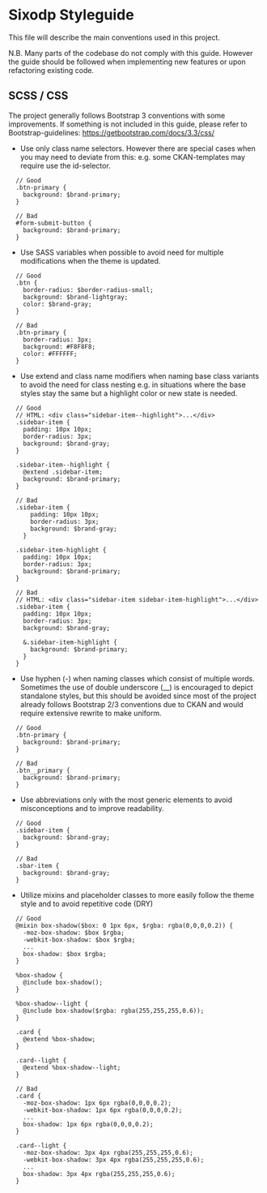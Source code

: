 # Sixodp Styleguide
This file will describe the main conventions used in this project.

N.B. Many parts of the codebase do not comply with this guide. However the guide should be followed when implementing 
new features or upon refactoring existing code.

## SCSS / CSS

The project generally follows Bootstrap 3 conventions with some improvements. If something is not included in this 
guide, please refer to Bootstrap-guidelines: https://getbootstrap.com/docs/3.3/css/
 

* Use only class name selectors. However there are special cases when you may need to deviate from this: e.g. 
some CKAN-templates may require use the id-selector.
```
  // Good
  .btn-primary {
    background: $brand-primary;
  }
  
  // Bad
  #form-submit-button {
    background: $brand-primary;
  }
```

* Use SASS variables when possible to avoid need for multiple modifications when the theme is updated.
```
  // Good
  .btn {
    border-radius: $border-radius-small;
    background: $brand-lightgray;
    color: $brand-gray;
  }
  
  // Bad
  .btn-primary {
    border-radius: 3px;
    background: #F8F8F8;
    color: #FFFFFF;
  }
```

* Use extend and class name modifiers when naming base class variants to avoid the need for class nesting e.g. in 
situations where the base styles stay the same but a highlight color or new state is needed.
```
  // Good
  // HTML: <div class="sidebar-item--highlight">...</div>
  .sidebar-item {
    padding: 10px 10px;
    border-radius: 3px;
    background: $brand-gray;
  }
  
  .sidebar-item--highlight {
    @extend .sidebar-item;
    background: $brand-primary;
  }
  
  // Bad
  .sidebar-item {
      padding: 10px 10px;
      border-radius: 3px;
      background: $brand-gray;
    }
    
  .sidebar-item-highlight {
    padding: 10px 10px;
    border-radius: 3px;
    background: $brand-primary;
  }
  
  // Bad
  // HTML: <div class="sidebar-item sidebar-item-highlight">...</div>
  .sidebar-item {
    padding: 10px 10px;
    border-radius: 3px;
    background: $brand-gray;
    
    &.sidebar-item-highlight {
      background: $brand-primary;
    }
  }
```

* Use hyphen (-) when naming classes which consist of multiple words. Sometimes the use of double underscore (__) is 
encouraged to depict standalone styles, but this should be avoided since most of the project already follows 
Bootstrap 2/3 conventions due to CKAN and would require extensive rewrite to make uniform.
```
  // Good
  .btn-primary {
    background: $brand-primary;
  }
  
  // Bad
  .btn__primary {
    background: $brand-primary;
  }
```

* Use abbreviations only with the most generic elements to avoid misconceptions and to improve readability.
```
  // Good
  .sidebar-item {
    background: $brand-gray;
  }
  
  // Bad
  .sbar-item {
    background: $brand-gray;
  }
```

* Utilize mixins and placeholder classes to more easily follow the theme style and to avoid repetitive code (DRY)
```
  // Good
  @mixin box-shadow($box: 0 1px 6px, $rgba: rgba(0,0,0,0.2)) {
    -moz-box-shadow: $box $rgba;
    -webkit-box-shadow: $box $rgba;
    ...
    box-shadow: $box $rgba;
  }
  
  %box-shadow {
    @include box-shadow();
  }
  
  %box-shadow--light {
    @include box-shadow($rgba: rgba(255,255,255,0.6));
  }
  
  .card {
    @extend %box-shadow;
  }
  
  .card--light {
    @extend %box-shadow--light;
  }
  
  // Bad
  .card {
    -moz-box-shadow: 1px 6px rgba(0,0,0,0.2);
    -webkit-box-shadow: 1px 6px rgba(0,0,0,0.2);
    ...
    box-shadow: 1px 6px rgba(0,0,0,0.2);
  }
  
  .card--light {
    -moz-box-shadow: 3px 4px rgba(255,255,255,0.6);
    -webkit-box-shadow: 3px 4px rgba(255,255,255,0.6);
    ...
    box-shadow: 3px 4px rgba(255,255,255,0.6);
  }
```